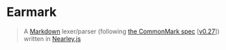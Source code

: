# Earmark
> A [Markdown](http://daringfireball.net/projects/markdown/) lexer/parser (following [the CommonMark spec](http://spec.commonmark.org/) [[v0.27](http://spec.commonmark.org/0.27/)]) written in [Nearley.js](http://nearley.js.org/)
